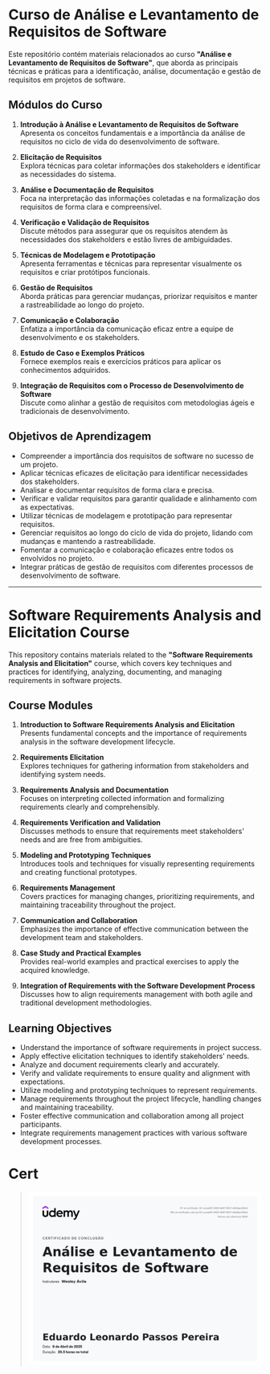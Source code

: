 # Curso de Análise e Levantamento de Requisitos de Software

Este repositório contém materiais relacionados ao curso **"Análise e Levantamento de Requisitos de Software"**, que aborda as principais técnicas e práticas para a identificação, análise, documentação e gestão de requisitos em projetos de software.

## Módulos do Curso

1. **Introdução à Análise e Levantamento de Requisitos de Software**  
   Apresenta os conceitos fundamentais e a importância da análise de requisitos no ciclo de vida do desenvolvimento de software.

2. **Elicitação de Requisitos**  
   Explora técnicas para coletar informações dos stakeholders e identificar as necessidades do sistema.

3. **Análise e Documentação de Requisitos**  
   Foca na interpretação das informações coletadas e na formalização dos requisitos de forma clara e compreensível.

4. **Verificação e Validação de Requisitos**  
   Discute métodos para assegurar que os requisitos atendem às necessidades dos stakeholders e estão livres de ambiguidades.

5. **Técnicas de Modelagem e Prototipação**  
   Apresenta ferramentas e técnicas para representar visualmente os requisitos e criar protótipos funcionais.

6. **Gestão de Requisitos**  
   Aborda práticas para gerenciar mudanças, priorizar requisitos e manter a rastreabilidade ao longo do projeto.

7. **Comunicação e Colaboração**  
   Enfatiza a importância da comunicação eficaz entre a equipe de desenvolvimento e os stakeholders.

8. **Estudo de Caso e Exemplos Práticos**  
   Fornece exemplos reais e exercícios práticos para aplicar os conhecimentos adquiridos.

9. **Integração de Requisitos com o Processo de Desenvolvimento de Software**  
   Discute como alinhar a gestão de requisitos com metodologias ágeis e tradicionais de desenvolvimento.

## Objetivos de Aprendizagem

- Compreender a importância dos requisitos de software no sucesso de um projeto.
- Aplicar técnicas eficazes de elicitação para identificar necessidades dos stakeholders.
- Analisar e documentar requisitos de forma clara e precisa.
- Verificar e validar requisitos para garantir qualidade e alinhamento com as expectativas.
- Utilizar técnicas de modelagem e prototipação para representar requisitos.
- Gerenciar requisitos ao longo do ciclo de vida do projeto, lidando com mudanças e mantendo a rastreabilidade.
- Fomentar a comunicação e colaboração eficazes entre todos os envolvidos no projeto.
- Integrar práticas de gestão de requisitos com diferentes processos de desenvolvimento de software.

---

# Software Requirements Analysis and Elicitation Course

This repository contains materials related to the **"Software Requirements Analysis and Elicitation"** course, which covers key techniques and practices for identifying, analyzing, documenting, and managing requirements in software projects.

## Course Modules

1. **Introduction to Software Requirements Analysis and Elicitation**  
   Presents fundamental concepts and the importance of requirements analysis in the software development lifecycle.

2. **Requirements Elicitation**  
   Explores techniques for gathering information from stakeholders and identifying system needs.

3. **Requirements Analysis and Documentation**  
   Focuses on interpreting collected information and formalizing requirements clearly and comprehensibly.

4. **Requirements Verification and Validation**  
   Discusses methods to ensure that requirements meet stakeholders' needs and are free from ambiguities.

5. **Modeling and Prototyping Techniques**  
   Introduces tools and techniques for visually representing requirements and creating functional prototypes.

6. **Requirements Management**  
   Covers practices for managing changes, prioritizing requirements, and maintaining traceability throughout the project.

7. **Communication and Collaboration**  
   Emphasizes the importance of effective communication between the development team and stakeholders.

8. **Case Study and Practical Examples**  
   Provides real-world examples and practical exercises to apply the acquired knowledge.

9. **Integration of Requirements with the Software Development Process**  
   Discusses how to align requirements management with both agile and traditional development methodologies.

## Learning Objectives

- Understand the importance of software requirements in project success.
- Apply effective elicitation techniques to identify stakeholders' needs.
- Analyze and document requirements clearly and accurately.
- Verify and validate requirements to ensure quality and alignment with expectations.
- Utilize modeling and prototyping techniques to represent requirements.
- Manage requirements throughout the project lifecycle, handling changes and maintaining traceability.
- Foster effective communication and collaboration among all project participants.
- Integrate requirements management practices with various software development processes.

# Cert
> ![cert](cert.png)

